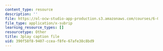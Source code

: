 ```yaml
---
content_type: resource
description: ''
file: https://ol-ocw-studio-app-production.s3.amazonaws.com/courses/6-01sc-introduction-to-electrical-engineering-and-computer-science-i-spring-2011/390f58f89407cceaf8fe67afe38c8bd9_qGZy1CRoZdE.srt
file_type: application/x-subrip
learning_resource_types: []
resourcetype: Other
title: 3play caption file
uid: 390f58f8-9407-ccea-f8fe-67afe38c8bd9
---
```

